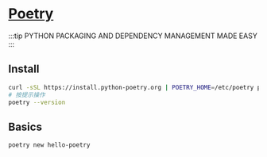 # [Poetry](https://python-poetry.org/)

:::tip
PYTHON PACKAGING AND DEPENDENCY MANAGEMENT MADE EASY
:::

## Install

```sh
curl -sSL https://install.python-poetry.org | POETRY_HOME=/etc/poetry python3 -
# 按提示操作
poetry --version
```

## Basics

```sh
poetry new hello-poetry
```
